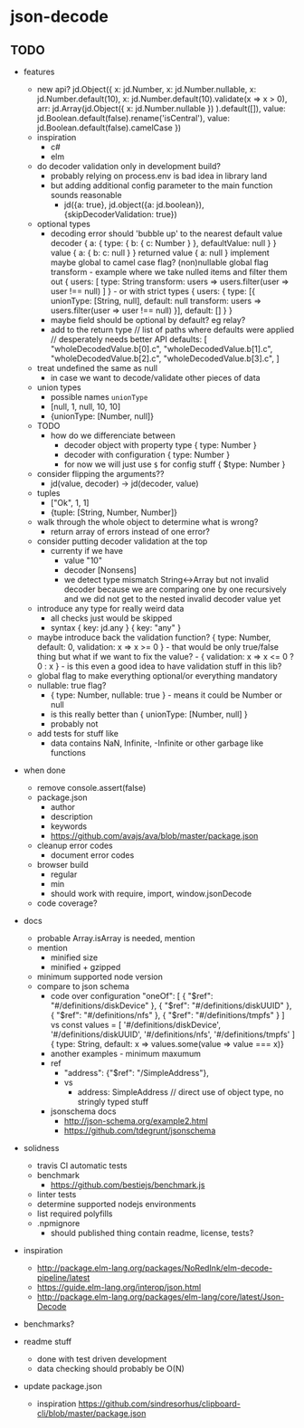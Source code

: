 # json-decode

## TODO

- features
    - new api?
        jd.Object({
            x: jd.Number,
            x: jd.Number.nullable,
            x: jd.Number.default(10),
            x: jd.Number.default(10).validate(x => x > 0),
            arr: jd.Array(jd.Object({
                    x: jd.Number.nullable
                })
            ).default([]),
            value: jd.Boolean.default(false).rename('isCentral'),
            value: jd.Boolean.default(false).camelCase
        })
    - inspiration
        - c#
        - elm
    - do decoder validation only in development build?
        - probably relying on process.env is bad idea in library land
        - but adding additional config parameter to the main function sounds reasonable
            - jd({a: true}, jd.object({a: jd.boolean}), {skipDecoderValidation: true})
    - optional types
        - decoding error should 'bubble up' to the nearest default value
            decoder
                {
                    a: {
                        type: {
                            b: {
                                c: Number
                            }
                        },
                        defaultValue: null
                    }
                }
            value
                { a: { b: c: null } }
            returned value
                { a: null }
        implement
            maybe global to camel case flag?
            (non)nullable global flag
            transform
                - example where we take nulled items and filter them out
                {
                    users: [
                        type: String
                        transform: users => users.filter(user => user !== null)
                    ]
                }
                - or with strict types
                {
                    users: {
                    type: [{
                        unionType: [String, null],
                        default: null
                        transform: users => users.filter(user => user !== null)
                    }],
                    default: []
                }
                }
        - maybe field should be optional by default? eg relay?
        - add to the return type
            // list of paths where defaults were applied
            // desperately needs better API
            defaults: [
                "wholeDecodedValue.b[0].c",
                "wholeDecodedValue.b[1].c",
                "wholeDecodedValue.b[2].c",
                "wholeDecodedValue.b[3].c",
            ]
    - treat undefined the same as null
        - in case we want to decode/validate other pieces of data
    - union types
        - possible names `unionType`
        - [null, 1, null, 10, 10]
        - {unionType: [Number, null]}
    - TODO
        - how do we differenciate between
            - decoder object with property type { type: Number }
            - decoder with configuration { type: Number }
            - for now we will just use `$` for config stuff { $type: Number }
    - consider flipping the arguments??
        - jd(value, decoder) -> jd(decoder, value)
    - tuples
        - ["Ok", 1, 1]
        - {tuple: [String, Number, Number]}
    - walk through the whole object to determine what is wrong?
        - return array of errors instead of one error?
    - consider putting decoder validation at the top
        - currenty if we have
            - value "10"
            - decoder [Nonsens]
            - we detect type mismatch String<->Array but not invalid decoder because we are comparing one by one recursively and we did not get to the nested invalid decoder value yet
    - introduce any type for really weird data
        - all checks just would be skipped
        - syntax
            { key: jd.any }
            { key: "any" }
    - maybe introduce back the validation function?
        { type: Number, default: 0, validation: x => x >= 0 }
            - that would be only true/false thing but what if we want to fix the value?
                - { validation: x => x <= 0 ? 0 : x }
            - is this even a good idea to have validation stuff in this lib?
    - global flag to make everything optional/or everything mandatory
    - nullable: true flag?
        - { type: Number, nullable: true } - means it could be Number or null
        - is this really better than { unionType: [Number, null] }
        - probably not
    - add tests for stuff like
        - data contains NaN, Infinite, -Infinite or other garbage like functions

- when done
    - remove console.assert(false)
    - package.json
        - author
        - description
        - keywords
        - https://github.com/avajs/ava/blob/master/package.json
    - cleanup error codes
        - document error codes
    - browser build
        - regular
        - min
        - should work with require, import, window.jsonDecode
    - code coverage?

- docs
    - probable Array.isArray is needed, mention
    - mention
        - minified size
        - minified + gzipped
    - minimum supported node version
    - compare to json schema
        - code over configuration
             "oneOf": [
                { "$ref": "#/definitions/diskDevice" },
                { "$ref": "#/definitions/diskUUID" },
                { "$ref": "#/definitions/nfs" },
                { "$ref": "#/definitions/tmpfs" }
            ]
            vs
            const values = [
                '#/definitions/diskDevice',
                '#/definitions/diskUUID',
                '#/definitions/nfs',
                '#/definitions/tmpfs'
            ]
            { type: String, default: x => values.some(value => value === x)}
        - another examples - minimum maxumum
        - ref
            - "address": {"$ref": "/SimpleAddress"},
            - vs
                - address: SimpleAddress // direct use of object type, no stringly typed stuff
        - jsonschema docs
            - http://json-schema.org/example2.html
            - https://github.com/tdegrunt/jsonschema
- solidness
    - travis CI automatic tests
    - benchmark
        - https://github.com/bestiejs/benchmark.js
    - linter tests
    - determine supported nodejs environments
    - list required polyfills
    - .npmignore
        - should published thing contain readme, license, tests?

- inspiration
    - http://package.elm-lang.org/packages/NoRedInk/elm-decode-pipeline/latest
    - https://guide.elm-lang.org/interop/json.html
    - http://package.elm-lang.org/packages/elm-lang/core/latest/Json-Decode

- benchmarks?
- readme stuff
    - done with test driven development
    - data checking should probably be O(N)

- update package.json
    - inspiration https://github.com/sindresorhus/clipboard-cli/blob/master/package.json
